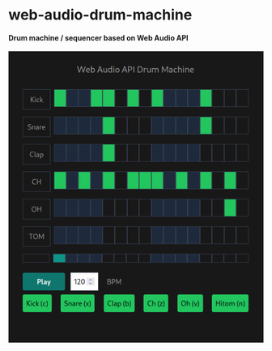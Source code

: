 # web-audio-drum-machine

#### Drum machine / sequencer based on Web Audio API



![Screenshot](screenshot.png)


